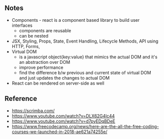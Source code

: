 ## Notes
- Components - react is a component based library to build user interfaces
  - components are reusable 
  - can be nested
- JSX, Styling, Props, State, Event Handling, Lifecycle Methods, API using HTTP, Forms, 
- Virtual DOM 
  - is a javascript object{key:value} that mimics the actual DOM and it's an abstraction over DOM 
  - improve performance
  - find the difference b/w previous and current state of virtual DOM and just updates the changes to actual DOM
- React can be rendered on server-side as well



## Reference
- https://scrimba.com/
- https://www.youtube.com/watch?v=DLX62G4lc44 
- https://www.youtube.com/watch?v=d7pyEDqBDeE
- https://www.freecodecamp.org/news/here-are-the-all-the-free-coding-courses-we-launched-in-2018-ae621a74255e/
